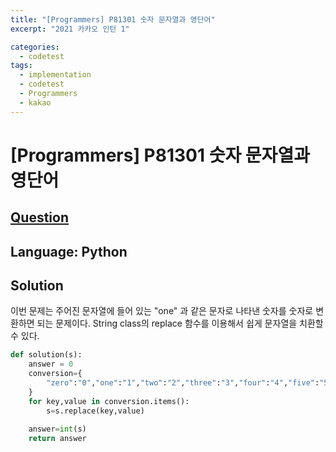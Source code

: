 ```yaml
---
title: "[Programmers] P81301 숫자 문자열과 영단어"
excerpt: "2021 카카오 인턴 1"

categories:
  - codetest
tags:
  - implementation
  - codetest
  - Programmers
  - kakao
---
```

# [Programmers] P81301 숫자 문자열과 영단어
## [Question](https://school.programmers.co.kr/learn/courses/30/lessons/81301)
## Language: Python

## Solution 

이번 문제는 주어진 문자열에 들어 있는 "one" 과 같은 문자로 나타낸 숫자를 숫자로 변환하면 되는 문제이다.
String class의 replace 함수를 이용해서 쉽게 문자열을 치환할 수 있다.

```python
def solution(s):
    answer = 0
    conversion={
        "zero":"0","one":"1","two":"2","three":"3","four":"4","five":"5","six":"6","seven":"7","eight":"8","nine":"9"
    }
    for key,value in conversion.items():
        s=s.replace(key,value)
    
    answer=int(s)
    return answer
```
